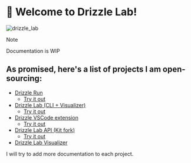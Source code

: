 # 👋 Welcome to Drizzle Lab!

![drizzle_lab](https://github.com/user-attachments/assets/b2d92e19-ec7c-4b48-93fe-bd5ca30f1838)


> [!NOTE]
> Documentation is WIP

## As promised, here's a list of projects I am open-sourcing:

- [Drizzle Run](./apps/drizzle-run)
  - [Try it out](https://drizzle.run)
- [Drizzle Lab (CLI + Visualizer)](./apps/cli)
  - [Try it out](https://www.npmjs.com/package/drizzle-lab)
- [Drizzle VSCode extension](./vscode-extension)
  - [Try it out](https://marketplace.visualstudio.com/items?itemName=rphlmr.vscode-drizzle-orm)
- [Drizzle Lab API (Kit fork)](./packages/api)
  - [Try it out](https://www.npmjs.com/package/@drizzle-lab/api)
- [Drizzle Lab Visualizer](./packages/visualizer)


I will try to add more documentation to each project.